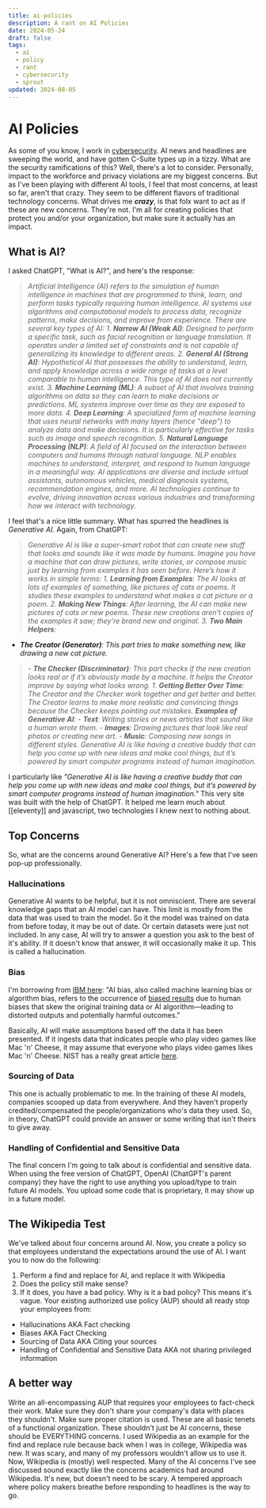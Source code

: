 ```yaml
---
title: ai-policies
description: A rant on AI Policies
date: 2024-05-24
draft: false
tags:
  - ai
  - policy
  - rant
  - cybersecurity
  - sprout
updated: 2024-08-05
---
```

# AI Policies
As some of you know, I work in [cybersecurity](https://mike.helmers.me/garden/cybersecurity). AI news and headlines are sweeping the world, and have gotten C-Suite types up in a tizzy. What are the security ramifications of this? Well, there's a lot to consider. Personally, impact to the workforce and privacy violations are my biggest concerns. But as I've been playing with different AI tools, I feel that most concerns, at least so far, aren't that crazy. They seem to be different flavors of traditional technology concerns. What drives me ***crazy***, is that folx want to act as if these are new concerns. They're not.
I'm all for creating policies that protect you and/or your organization, but make sure it actually has an impact.
## What is AI?
I asked ChatGPT, "What is AI?", and here's the response:
>*Artificial Intelligence (AI) refers to the simulation of human intelligence in machines that are programmed to think, learn, and perform tasks typically requiring human intelligence. AI systems use algorithms and computational models to process data, recognize patterns, make decisions, and improve from experience. There are several key types of AI:*
>*1. **Narrow AI (Weak AI)**: Designed to perform a specific task, such as facial recognition or language translation. It operates under a limited set of constraints and is not capable of generalizing its knowledge to different areas.*
>*2. **General AI (Strong AI)**: Hypothetical AI that possesses the ability to understand, learn, and apply knowledge across a wide range of tasks at a level comparable to human intelligence. This type of AI does not currently exist.*
>*3. **Machine Learning (ML)**: A subset of AI that involves training algorithms on data so they can learn to make decisions or predictions. ML systems improve over time as they are exposed to more data.*
>*4. **Deep Learning**: A specialized form of machine learning that uses neural networks with many layers (hence "deep") to analyze data and make decisions. It is particularly effective for tasks such as image and speech recognition.*
>*5. **Natural Language Processing (NLP)**: A field of AI focused on the interaction between computers and humans through natural language. NLP enables machines to understand, interpret, and respond to human language in a meaningful way.*
>*AI applications are diverse and include virtual assistants, autonomous vehicles, medical diagnosis systems, recommendation engines, and more. AI technologies continue to evolve, driving innovation across various industries and transforming how we interact with technology.*

I feel that's a nice little summary. What has spurred the headlines is *Generative AI*. Again, from ChatGPT:
>*Generative AI is like a super-smart robot that can create new stuff that looks and sounds like it was made by humans. Imagine you have a machine that can draw pictures, write stories, or compose music just by learning from examples it has seen before. Here’s how it works in simple terms:*
>*1. **Learning from Examples**: The AI looks at lots of examples of something, like pictures of cats or poems. It studies these examples to understand what makes a cat picture or a poem.*
>*2. **Making New Things**: After learning, the AI can make new pictures of cats or new poems. These new creations aren’t copies of the examples it saw; they’re brand new and original.*
>*3. **Two Main Helpers**:*
   - ***The Creator (Generator)**: This part tries to make something new, like drawing a new cat picture.*
>   *- **The Checker (Discriminator)**: This part checks if the new creation looks real or if it’s obviously made by a machine. It helps the Creator improve by saying what looks wrong.*
>*1. **Getting Better Over Time**: The Creator and the Checker work together and get better and better. The Creator learns to make more realistic and convincing things because the Checker keeps pointing out mistakes.*
>***Examples of Generative AI**:*
>*- **Text**: Writing stories or news articles that sound like a human wrote them.*
>*- **Images**: Drawing pictures that look like real photos or creating new art.*
>*- **Music**: Composing new songs in different styles.*
>*Generative AI is like having a creative buddy that can help you come up with new ideas and make cool things, but it’s powered by smart computer programs instead of human imagination.*

I particularly like *"Generative AI is like having a creative buddy that can help you come up with new ideas and make cool things, but it’s powered by smart computer programs instead of human imagination."* This very site was built with the help of ChatGPT. It helped me learn much about [[eleventy]] and javascript, two technologies I knew next to nothing about.
## Top Concerns
So, what are the concerns around Generative AI? Here's a few that I've seen pop-up professionally.
### Hallucinations
Generative AI wants to be helpful, but it is not omniscient. There are several knowledge gaps that an AI model can have. This limit is mostly from the data that was used to train the model. So it the model was trained on data from before today, it may be out of date. Or certain datasets were just not included. In any case, AI will try to answer a question you ask to the best of it's ability.
If it doesn't know that answer, it will occasionally make it up. This is called a hallucination. 
### Bias
I'm borrowing from [IBM here](https://www.ibm.com/topics/ai-bias): 
"AI bias, also called machine learning bias or algorithm bias, refers to the occurrence of [biased results](https://www.ibm.com/blog/shedding-light-on-ai-bias-with-real-world-examples/) due to human biases that skew the original training data or AI algorithm—leading to distorted outputs and potentially harmful outcomes."

Basically, AI will make assumptions based off the data it has been presented. If it ingests data that indicates people who play video games like Mac 'n' Cheese, it may assume that everyone who plays video games likes Mac 'n' Cheese. NIST has a really great article [here](https://www.nist.gov/news-events/news/2022/03/theres-more-ai-bias-biased-data-nist-report-highlights).
### Sourcing of Data 
This one is actually problematic to me. In the training of these AI models, companies scooped up data from everywhere. And they haven't properly credited/compensated the people/organizations who's data they used. So, in theory, ChatGPT could provide an answer or some writing that isn't theirs to give away.
### Handling of Confidential and Sensitive Data
The final concern I'm going to talk about is confidential and sensitive data. When using the free version of ChatGPT, OpenAI (ChatGPT's parent company) they have the right to use anything you upload/type to train future AI models. You upload some code that is proprietary, it may show up in a future model.
## The Wikipedia Test 
We've talked about four concerns around AI. Now, you create a policy so that employees understand the expectations around the use of AI. I want you to now do  the following:
1. Perform a find and replace for AI, and replace it with Wikipedia 
2. Does the policy still make sense?
3. If it does, you have a bad policy.
Why is it a bad policy? This means it's vague. Your existing authorized use policy (AUP) should all ready stop your employees from:
- Hallucinations AKA Fact checking
- Biases  AKA Fact Checking
- Sourcing of Data AKA Citing your sources
- Handling of Confidential and Sensitive Data AKA not sharing privileged information
## A better way
Write an all-encompassing AUP that requires your employees to fact-check their work. Make sure they don't share your company's data with places they shouldn't. Make sure proper citation is used. These are all basic tenets of a functional organization. These shouldn't just be AI concerns, these should be EVERYTHING concerns. I used Wikipedia as an example for the find and replace rule because back when I was in college, Wikipedia was new. It was scary, and many of my professors wouldn't allow us to use it. Now, Wikipedia is (mostly) well respected. Many of the AI concerns I've see discussed sound exactly like the concerns academics had around Wikipedia. It's new, but doesn't need to be scary. A tempered approach where policy makers breathe before responding to headlines is the way to go.